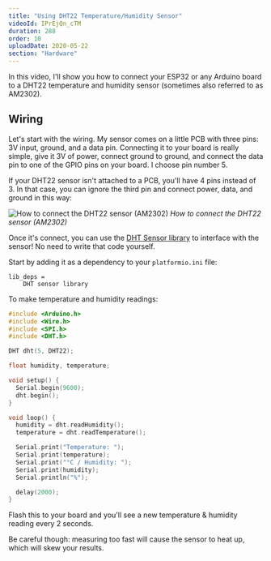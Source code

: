 ```yaml
---
title: "Using DHT22 Temperature/Humidity Sensor"
videoId: IPrEjQn_cTM
duration: 288
order: 10
uploadDate: 2020-05-22
section: "Hardware"
---
```

In this video, I'll show you how to connect your ESP32 or any Arduino board to a DHT22 temperature and humidity sensor (sometimes also referred to as AM2302).

## Wiring
Let's start with the wiring. My sensor comes on a little PCB with three pins: 3V input, ground, and a data pin. Connecting it to your board is really simple, give it 3V of power, connect ground to ground, and connect the data pin to one of the GPIO pins on your board. I choose pin number 5.

If your DHT22 sensor isn't attached to a PCB, you'll have 4 pins instead of 3. In that case, you can ignore the third pin and connect power, data, and ground in this way:

![How to connect the DHT22 sensor (AM2302)]({{page.url}}../images/dht22-wiring.png)
*How to connect the DHT22 sensor (AM2302)*

Once it's connect, you can use the [DHT Sensor library](https://platformio.org/lib/show/19/DHT%20sensor%20library) to interface with the sensor! No need to write that code yourself.

Start by adding it as a dependency to your `platformio.ini` file:
```
lib_deps =
    DHT sensor library
```

To make temperature and humidity readings:

```cpp
#include <Arduino.h>
#include <Wire.h>
#include <SPI.h>
#include <DHT.h>

DHT dht(5, DHT22); 

float humidity, temperature;

void setup() {
  Serial.begin(9600);
  dht.begin();
}

void loop() {
  humidity = dht.readHumidity();
  temperature = dht.readTemperature();

  Serial.print("Temperature: ");
  Serial.print(temperature);
  Serial.print("°C / Humidity: ");
  Serial.print(humidity);
  Serial.println("%");

  delay(2000);
}
```

Flash this to your board and you'll see a new temperature & humidity reading every 2 seconds.

Be careful though: measuring too fast will cause the sensor to heat up, which will skew your results.